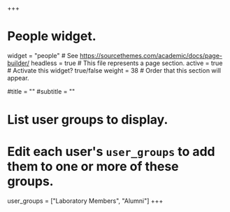 +++
# People widget.
widget = "people"  # See https://sourcethemes.com/academic/docs/page-builder/
headless = true  # This file represents a page section.
active = true  # Activate this widget? true/false
weight = 38  # Order that this section will appear.

#title = ""
#subtitle = ""

# List user groups to display.
#   Edit each user's `user_groups` to add them to one or more of these groups.
user_groups = ["Laboratory Members",
               "Alumni"]
+++

